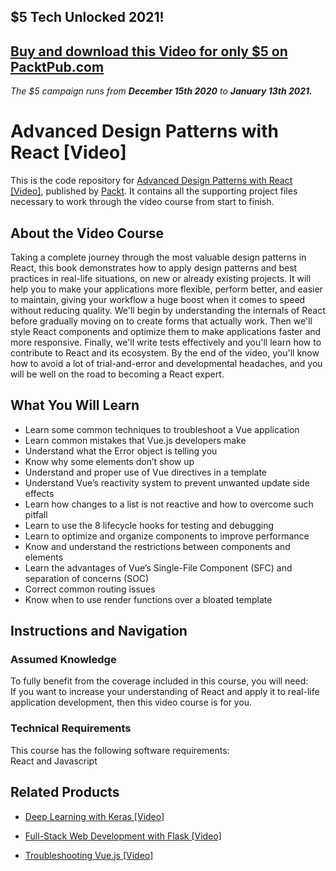 ## $5 Tech Unlocked 2021!
[Buy and download this Video for only $5 on PacktPub.com](https://www.packtpub.com/product/advanced-design-patterns-with-react-video/9781788838931)
-----
*The $5 campaign         runs from __December 15th 2020__ to __January 13th 2021.__*

# Advanced Design Patterns with React [Video]
This is the code repository for [Advanced Design Patterns with React [Video]](https://www.packtpub.com/web-development/advanced-design-patterns-react-video?utm_source=github&utm_medium=repository&utm_campaign=9781788838931), published by [Packt](https://www.packtpub.com/?utm_source=github). It contains all the supporting project files necessary to work through the video course from start to finish.
## About the Video Course
Taking a complete journey through the most valuable design patterns in React, this book demonstrates how to apply design patterns and best practices in real-life situations, on new or already existing projects. It will help you to make your applications more flexible, perform better, and easier to maintain, giving your workflow a huge boost when it comes to speed without reducing quality. We'll begin by understanding the internals of React before gradually moving on to create forms that actually work. Then we'll style React components and optimize them to make applications faster and more responsive. Finally, we'll write tests effectively and you'll learn how to contribute to React and its ecosystem. By the end of the video, you'll know how to avoid a lot of trial-and-error and developmental headaches, and you will be well on the road to becoming a React expert.

<H2>What You Will Learn</H2>
<DIV class=book-info-will-learn-text>
<UL>
<LI>Learn some common techniques to troubleshoot a Vue application&nbsp; 
<LI>Learn common mistakes that Vue.js developers make 
<LI>Understand what the Error object is telling you 
<LI>Know why some elements don’t show up 
<LI>Understand and proper use of Vue directives in a template 
<LI>Understand Vue’s reactivity system to prevent unwanted update side effects 
<LI>Learn how changes to a list is not reactive and how to overcome such pitfall 
<LI>Learn to use the 8 lifecycle hooks for testing and debugging 
<LI>Learn to optimize and organize components to improve performance 
<LI>Know and understand the restrictions between components and elements 
<LI>Learn the advantages of Vue’s Single-File Component (SFC) and separation of concerns (SOC) 
<LI>Correct common routing issues 
<LI>Know when to use render functions over a bloated template </LI></UL></DIV>

## Instructions and Navigation
### Assumed Knowledge
To fully benefit from the coverage included in this course, you will need:<br/>
If you want to increase your understanding of React and apply it to real-life application development, then this video course is for you.	
### Technical Requirements
This course has the following software requirements:<br/>
React and Javascript

## Related Products
* [Deep Learning with Keras [Video]](https://www.packtpub.com/big-data-and-business-intelligence/deep-learning-keras-video?utm_source=github&utm_medium=repository&utm_campaign=9781789138597)

* [Full-Stack Web Development with Flask [Video]](https://www.packtpub.com/web-development/full-stack-web-development-flask-video?utm_source=github&utm_medium=repository&utm_campaign=9781789957464)

* [Troubleshooting Vue.js [Video]](https://www.packtpub.com/application-development/troubleshooting-vuejs-video?utm_source=github&utm_medium=repository&utm_campaign=9781788993531)

